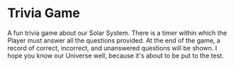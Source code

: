 # Trivia Game

A fun trivia game about our Solar System. There is a timer within which the Player must answer all the questions provided.
At the end of the game, a record of correct, incorrect, and unanswered questions will be shown. I hope you know our Universe well,
because it's about to be put to the test.